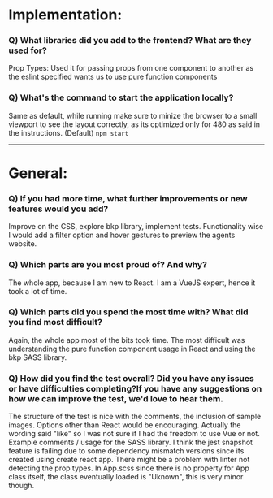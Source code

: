 # Implementation:

### Q) What libraries did you add to the frontend? What are they used for?
  Prop Types: Used it for passing props from one component to another as the eslint specified wants us to use pure function components
### Q) What's the command to start the application locally?
  Same as default, while running make sure to minize the browser to a small viewport to see the layout correctly, as its optimized only for 480 as said in the instructions.
(Default) `npm start`

---

# General:

### Q) If you had more time, what further improvements or new features would you add?
  Improve on the CSS, explore bkp library, implement tests. Functionality wise I would add a filter option and hover gestures to preview the agents website.
### Q) Which parts are you most proud of? And why?
  The whole app, because I am new to React. I am a VueJS expert, hence it took a lot of time.
### Q) Which parts did you spend the most time with? What did you find most difficult?
  Again, the whole app most of the bits took time. The most difficult was understanding the pure function component usage in React and using the bkp SASS library.
### Q) How did you find the test overall? Did you have any issues or have difficulties completing?If you have any suggestions on how we can improve the test, we'd love to hear them.
  The structure of the test is nice with the comments, the inclusion of sample images.
  Options other than React would be encouraging. Actually the wording said "like" so I was not sure if I had the freedom to use Vue or not. Example comments / usage for the SASS library.
  I think the jest snapshot feature is failing due to some dependency mismatch versions since its created using create react app.
  There might be a problem with linter not detecting the prop types.
  In App.scss since there is no property for App class itself, the class eventually loaded is "Uknown", this is very minor though.
